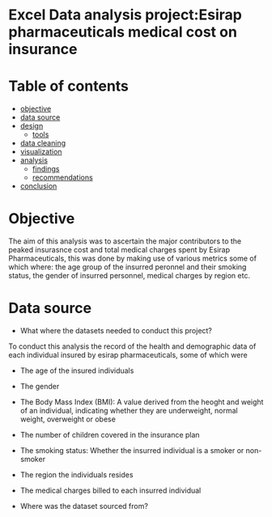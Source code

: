 # Excel Data analysis project:Esirap pharmaceuticals medical cost on insurance 


# Table of contents

- [objective](#objective)
- [data source](#datasource)
- [design](#design)
  - [tools](#tools)
- [data cleaning](#datacleaning)
- [visualization](#visualization)
- [analysis](#analysis)
  - [findings](#findings)
  - [recommendations](#recommendations)
- [conclusion](#conclusion)


# Objective 

The aim of this analysis was to ascertain the major contributors to the peaked insurasnce cost and total medical charges spent by Esirap Pharmaceuticals, this was done by making use of various metrics some of which where: the age group of the insurred peronnel and their smoking status, the gender of insurred personnel, medical charges by region etc.


# Data source

- What where the datasets needed to conduct this project?

To conduct this analysis the record of the health and demographic data of each individual insured by esirap pharmaceuticals, some of which were

- The age of the insured individuals
- The gender
- The Body Mass Index (BMI): A value derived from the heoght and weight of an individual, indicating whether they are underweight, normal weight, overweight or obese
- The number of children covered in the insurance plan
- The smoking status: Whether the insurred individual is a smoker or non-smoker
- The region the individuals resides
- The medical charges billed to each insurred individual

- Where was the dataset sourced from?

